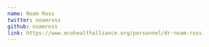 ```yaml
---
name: Noam Ross
twitter: noamross
github: noamross
link: https://www.ecohealthalliance.org/personnel/dr-noam-ross
---
```

